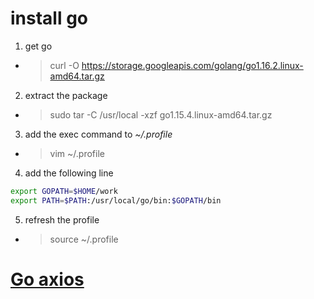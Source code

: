 # install go

1. get go

- > curl -O https://storage.googleapis.com/golang/go1.16.2.linux-amd64.tar.gz

2. extract the package

- > sudo tar -C /usr/local -xzf go1.15.4.linux-amd64.tar.gz

3. add the exec command to *~/.profile*
    
- > vim ~/.profile

4. add the following line

```sh
export GOPATH=$HOME/work
export PATH=$PATH:/usr/local/go/bin:$GOPATH/bin
```

5. refresh the profile

- > source ~/.profile

# [Go axios](./doc/Go-axios.md)